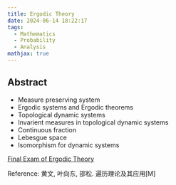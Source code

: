 ```yaml
---
title: Ergodic Theory
date: 2024-06-14 18:22:17
tags:
  - Mathematics
  - Probability
  - Analysis
mathjax: true
---
```


## Abstract

- Measure preserving system
- Ergodic systems and Ergodic theorems
- Topological dynamic systems
- Invarient measures in topological dynamic systems
- Continuous fraction
- Lebesgue space
- Isomorphism for dynamic systems

[Final Exam of Ergodic Theory](https://drive.google.com/file/d/1iNdrremNeHSJdsmM3NcmcnxK25_qq8Ls/view?usp=drive_link)

Reference: 黄文, 叶向东, 邵松. 遍历理论及其应用[M]
